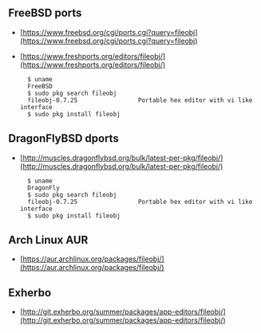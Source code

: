 ## FreeBSD ports

+ [https://www.freebsd.org/cgi/ports.cgi?query=fileobj](https://www.freebsd.org/cgi/ports.cgi?query=fileobj)

+ [https://www.freshports.org/editors/fileobj/](https://www.freshports.org/editors/fileobj/)

        $ uname
        FreeBSD
        $ sudo pkg search fileobj
        fileobj-0.7.25                 Portable hex editor with vi like interface
        $ sudo pkg install fileobj

## DragonFlyBSD dports

+ [http://muscles.dragonflybsd.org/bulk/latest-per-pkg/fileobj/](http://muscles.dragonflybsd.org/bulk/latest-per-pkg/fileobj/)

        $ uname
        DragonFly
        $ sudo pkg search fileobj
        fileobj-0.7.25                 Portable hex editor with vi like interface
        $ sudo pkg install fileobj

## Arch Linux AUR

+ [https://aur.archlinux.org/packages/fileobj/](https://aur.archlinux.org/packages/fileobj/)

## Exherbo

+ [http://git.exherbo.org/summer/packages/app-editors/fileobj/](http://git.exherbo.org/summer/packages/app-editors/fileobj/)
